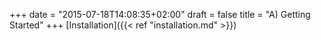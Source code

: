 +++
date = "2015-07-18T14:08:35+02:00"
draft = false
title = "A) Getting Started"
+++
<a name="getting_started"/>
[Installation]({{< ref "installation.md" >}})
